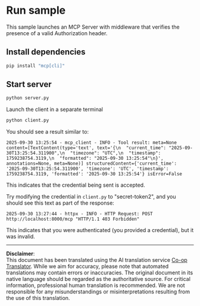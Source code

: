 <!--
CO_OP_TRANSLATOR_METADATA:
{
  "original_hash": "3f68294760a11dd3fdd175bd7f904a92",
  "translation_date": "2025-10-07T01:28:48+00:00",
  "source_file": "03-GettingStarted/11-simple-auth/code/basic/python/README.md",
  "language_code": "en"
}
-->
# Run sample

This sample launches an MCP Server with middleware that verifies the presence of a valid Authorization header.

## Install dependencies

```bash
pip install "mcp[cli]" 
```

## Start server

```bash
python server.py
```

Launch the client in a separate terminal

```bash
python client.py
```

You should see a result similar to:

```text
2025-09-30 13:25:54 - mcp_client - INFO - Tool result: meta=None content=[TextContent(type='text', text='{\n  "current_time": "2025-09-30T13:25:54.311900",\n  "timezone": "UTC",\n  "timestamp": 1759238754.3119,\n  "formatted": "2025-09-30 13:25:54"\n}', annotations=None, meta=None)] structuredContent={'current_time': '2025-09-30T13:25:54.311900', 'timezone': 'UTC', 'timestamp': 1759238754.3119, 'formatted': '2025-09-30 13:25:54'} isError=False
```

This indicates that the credential being sent is accepted.

Try modifying the credential in `client.py` to "secret-token2", and you should see this text as part of the response:

```text
2025-09-30 13:27:44 - httpx - INFO - HTTP Request: POST http://localhost:8000/mcp "HTTP/1.1 403 Forbidden"
```

This indicates that you were authenticated (you provided a credential), but it was invalid.

---

**Disclaimer**:  
This document has been translated using the AI translation service [Co-op Translator](https://github.com/Azure/co-op-translator). While we aim for accuracy, please note that automated translations may contain errors or inaccuracies. The original document in its native language should be regarded as the authoritative source. For critical information, professional human translation is recommended. We are not responsible for any misunderstandings or misinterpretations resulting from the use of this translation.